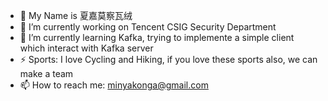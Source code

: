 - 🤔 My Name is 夏嘉莫察瓦绒
- 🔭 I’m currently working on Tencent CSIG Security Department
- 🌱 I’m currently learning Kafka, trying to implemente a simple client which interact with Kafka server
- ⚡ Sports: I love Cycling and Hiking, if you love these sports also, we can make a team
- 📫 How to reach me: minyakonga@gmail.com

<!--
**csrgxtu/csrgxtu** is a ✨ _special_ ✨ repository because its `README.md` (this file) appears on your GitHub profile.

Here are some ideas to get you started:

- 🔭 I’m currently working on ...
- 🌱 I’m currently learning ...
- 👯 I’m looking to collaborate on ...
- 🤔 I’m looking for help with ...
- 💬 Ask me about ...
- 📫 How to reach me: ...
- 😄 Pronouns: ...
- ⚡ Fun fact: ...
-->

